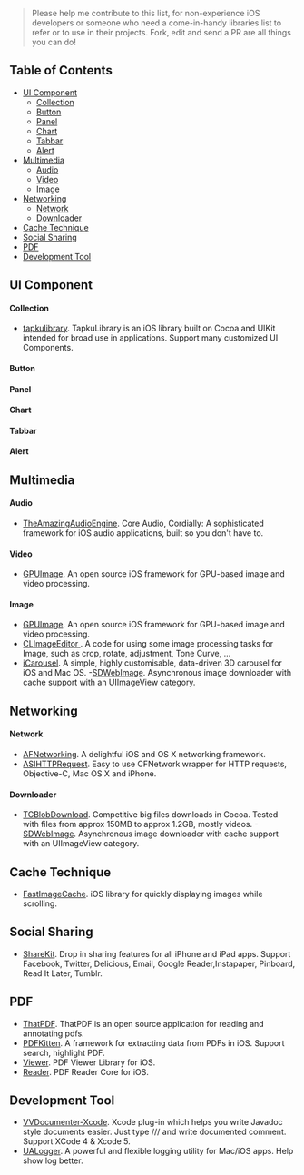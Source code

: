<!---
[]()
-->

> Please help me contribute to this list, for non-experience iOS developers or someone who need a come-in-handy libraries list to refer or to use in their projects. Fork, edit and send a PR are all things you can do!

## Table of Contents
- [UI Component](#ui-component)
	- [Collection](#collection)
	- [Button](#button)
	- [Panel](#panel)
	- [Chart](#chart)
	- [Tabbar](#tabbar)
	- [Alert](#alert)
- [Multimedia](#multimedia)
	- [Audio](#audio)
	- [Video](#video)
	- [Image](#image)
- [Networking](#networking)
	- [Network](#network)
	- [Downloader](#downloader)
- [Cache Technique](#cache-technique)
- [Social Sharing](#social-sharing)
- [PDF](#pdf)
- [Development Tool](#development-tool)


## UI Component 
#### Collection
- [tapkulibrary](https://github.com/devinross/tapkulibrary). TapkuLibrary is an iOS library built on Cocoa and UIKit intended for broad use in applications. Support many customized UI Components. 

#### Button


#### Panel

#### Chart

#### Tabbar

#### Alert


## Multimedia
#### Audio
- [TheAmazingAudioEngine](https://github.com/TheAmazingAudioEngine/TheAmazingAudioEngine). Core Audio, Cordially: A sophisticated framework for iOS audio applications, built so you don't have to. 


#### Video
- [GPUImage](https://github.com/BradLarson/GPUImage). An open source iOS framework for GPU-based image and video processing.


#### Image
- [GPUImage](https://github.com/BradLarson/GPUImage). An open source iOS framework for GPU-based image and video processing.
- [CLImageEditor ](https://github.com/yackle/CLImageEditor). A code for using some image processing tasks for Image, such as crop, rotate, adjustment, Tone Curve, ...
- [iCarousel](https://github.com/nicklockwood/iCarousel). A simple, highly customisable, data-driven 3D carousel for iOS and Mac OS. 
-[SDWebImage](https://github.com/rs/SDWebImage). Asynchronous image downloader with cache support with an UIImageView category.


## Networking
#### Network
- [AFNetworking](https://github.com/AFNetworking/AFNetworking). A delightful iOS and OS X networking framework.
- [ASIHTTPRequest](https://github.com/pokeb/asi-http-request). Easy to use CFNetwork wrapper for HTTP requests, Objective-C, Mac OS X and iPhone.

#### Downloader
- [TCBlobDownload](https://github.com/thibaultCha/TCBlobDownload). Competitive big files downloads in Cocoa. Tested with files from approx 150MB to approx 1.2GB, mostly videos.
-[SDWebImage](https://github.com/rs/SDWebImage). Asynchronous image downloader with cache support with an UIImageView category.


## Cache Technique
- [FastImageCache](https://github.com/hugo53/FastImageCache). iOS library for quickly displaying images while scrolling.

## Social Sharing
- [ShareKit](https://github.com/ideashower/ShareKit). Drop in sharing features for all iPhone and iPad apps. Support Facebook, Twitter, Delicious, Email, Google Reader,Instapaper, Pinboard, Read It Later, Tumblr. 

## PDF
- [ThatPDF](https://github.com/Ink/ThatPDF). ThatPDF is an open source application for reading and annotating pdfs. 
- [PDFKitten](https://github.com/KurtCode/PDFKitten). A framework for extracting data from PDFs in iOS. Support search, highlight PDF.
- [Viewer](https://github.com/vfr/Viewer). PDF Viewer Library for iOS.
- [Reader](https://github.com/vfr/Reader). PDF Reader Core for iOS. 

## Development Tool
- [VVDocumenter-Xcode](https://github.com/onevcat/VVDocumenter-Xcode). Xcode plug-in which helps you write Javadoc style documents easier. Just type /// and write documented comment. Support XCode 4 \& Xcode 5.
- [UALogger](https://github.com/UrbanApps/UALogger). A powerful and flexible logging utility for Mac/iOS apps. Help show log better.


<!---
[]()
-->

